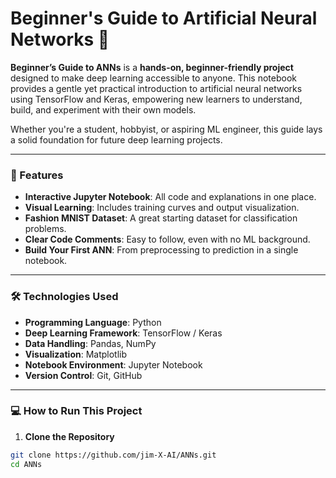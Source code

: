 # Beginner's Guide to Artificial Neural Networks 🧠

**Beginner’s Guide to ANNs** is a **hands-on, beginner-friendly project** designed to make deep learning accessible to anyone. This notebook provides a gentle yet practical introduction to artificial neural networks using TensorFlow and Keras, empowering new learners to understand, build, and experiment with their own models.

Whether you're a student, hobbyist, or aspiring ML engineer, this guide lays a solid foundation for future deep learning projects.

---

### 🚀 Features

- **Interactive Jupyter Notebook**: All code and explanations in one place.
- **Visual Learning**: Includes training curves and output visualization.
- **Fashion MNIST Dataset**: A great starting dataset for classification problems.
- **Clear Code Comments**: Easy to follow, even with no ML background.
- **Build Your First ANN**: From preprocessing to prediction in a single notebook.

---

### 🛠 Technologies Used

- **Programming Language**: Python
- **Deep Learning Framework**: TensorFlow / Keras
- **Data Handling**: Pandas, NumPy
- **Visualization**: Matplotlib
- **Notebook Environment**: Jupyter Notebook
- **Version Control**: Git, GitHub

---

### 💻 How to Run This Project

1. **Clone the Repository**

```bash
git clone https://github.com/jim-X-AI/ANNs.git
cd ANNs
